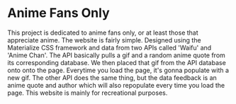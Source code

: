 # Anime Fans Only 

This project is dedicated to anime fans only, or at least those that appreciate anime. 
The website is fairly simple. Designed using the Materialize CSS framework and data from two APIs called 'Waifu' and 'Anime Chan'. The API basically pulls a gif and a random anime quote from its corresponding database. We then placed that gif from the API database onto onto the page. Everytime you load the page, it's gonna populate with a new gif. The other API does the same thing, but the data feedback is an anime quote and author which will also repopulate every time you load the page. This website is mainly for recreational purposes. 
